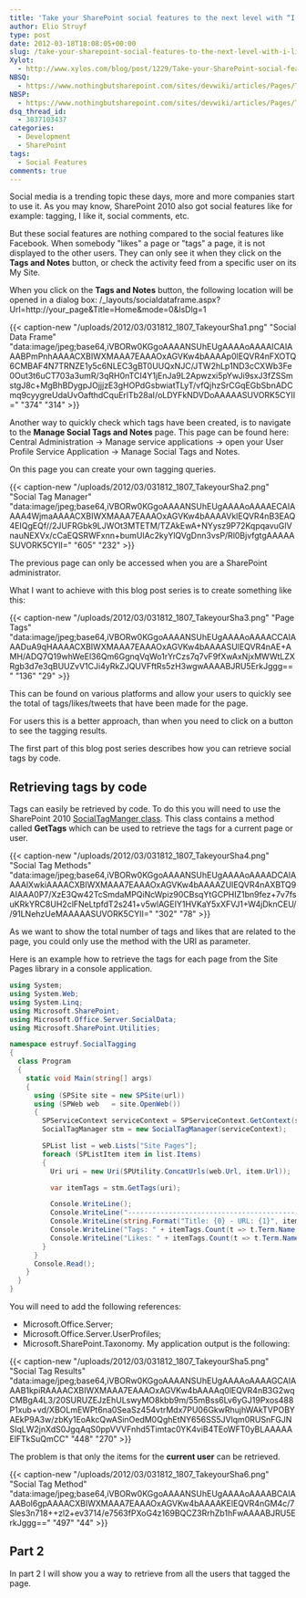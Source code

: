 ```yaml
---
title: 'Take your SharePoint social features to the next level with “I like it” and “Tags” counters: Part 1'
author: Elio Struyf
type: post
date: 2012-03-18T18:08:05+00:00
slug: /take-your-sharepoint-social-features-to-the-next-level-with-i-like-it-and-tags-counters-part-1/
Xylot:
  - http://www.xylos.com/blog/post/1229/Take-your-SharePoint-social-features-to-the-next-level-with-I-like-it-and-Tags-counters-Part-1/
NBSQ:
  - https://www.nothingbutsharepoint.com/sites/devwiki/articles/Pages/Take-your-SharePoint-social-features-to-the-next-level-with-I-like-it-and-Tags-counters-Part-1.aspx
NBSP:
  - https://www.nothingbutsharepoint.com/sites/devwiki/articles/Pages/Take-your-SharePoint-social-features-to-the-next-level-with-I-like-it-and-Tags-counters-Part-1.aspx
dsq_thread_id:
  - 3837103437
categories:
  - Development
  - SharePoint
tags:
  - Social Features
comments: true
---
```


Social media is a trending topic these days, more and more companies start to use it. As you may know, SharePoint 2010 also got social features like for example: tagging, I like it, social comments, etc.

But these social features are nothing compared to the social features like Facebook. When somebody "likes" a page or "tags" a page, it is not displayed to the other users. They can only see it when they click on the **Tags and Notes** button, or check the activity feed from a specific user on its My Site.

When you click on the **Tags and Notes** button, the following location will be opened in a dialog box: /_layouts/socialdataframe.aspx?Url=http://your_page&Title=Home&mode=0&IsDlg=1

{{< caption-new "/uploads/2012/03/031812_1807_TakeyourSha1.png" "Social Data Frame"  "data:image/jpeg;base64,iVBORw0KGgoAAAANSUhEUgAAAAoAAAAICAIAAABPmPnhAAAACXBIWXMAAA7EAAAOxAGVKw4bAAAAp0lEQVR4nFXOTQ6CMBAF4N7TRNZE1y5c6NLEC3gBT0UUQxNJC/JTW2hLp1ND3cCXWb3Fe0Out3t6uCT703a3umR/3qRH0nTCI4Y1jEnJa9L2Apwzxi5pYwJi9sxJ3fZSSmstgJ8c+MgBhBDygpJOjjjzE3gHOPdGsbwiatTLyT/vfQjhzSrCGqEGbSbnADCmq9cyygreUdaUvOafthdCquErlTb28aI/oLDYFkNDVDoAAAAASUVORK5CYII=" "374" "314" >}}

Another way to quickly check which tags have been created, is to navigate to the **Manage Social Tags and Notes** page. This page can be found here: Central Administration -> Manage service applications -> open your User Profile Service Application -> Manage Social Tags and Notes.

On this page you can create your own tagging queries.

{{< caption-new "/uploads/2012/03/031812_1807_TakeyourSha2.png" "Social Tag Manager"  "data:image/jpeg;base64,iVBORw0KGgoAAAANSUhEUgAAAAoAAAAECAIAAAA4WjmaAAAACXBIWXMAAA7EAAAOxAGVKw4bAAAAVklEQVR4nB3EAQ4EIQgEQf//2JUFRGbk9LJWOt3MTETM/TZAkEwA+NYysz9P72KqpqavuGlVnauNEXVx/cCaEQSRWFxnn+bumUlAc2kyYlQVgDnn3vsP/Rl0BjvfgtgAAAAASUVORK5CYII=" "605" "232" >}}

The previous page can only be accessed when you are a SharePoint administrator.

What I want to achieve with this blog post series is to create something like this:

{{< caption-new "/uploads/2012/03/031812_1807_TakeyourSha3.png" "Page Tags"  "data:image/jpeg;base64,iVBORw0KGgoAAAANSUhEUgAAAAoAAAACCAIAAADuA9qHAAAACXBIWXMAAA7EAAAOxAGVKw4bAAAASUlEQVR4nAE+AMH/ADQ7Q19whWeEl36Qm6GgnqVqWo1rYrCzs7q7vF9fXwAxNjxMWWtLZXRgb3d7e3qBUUZvV1CJi4yRkZJQUVFftRs5zH3wgwAAAABJRU5ErkJggg==" "136" "29" >}}

This can be found on various platforms and allow your users to quickly see the total of tags/likes/tweets that have been made for the page.

For users this is a better approach, than when you need to click on a button to see the tagging results.

The first part of this blog post series describes how you can retrieve social tags by code.

## Retrieving tags by code

Tags can easily be retrieved by code. To do this you will need to use the SharePoint 2010 [SocialTagManger class](http://msdn.microsoft.com/en-us/library/microsoft.office.server.socialdata.socialtagmanager.aspx). This class contains a method called **GetTags** which can be used to retrieve the tags for a current page or user.

{{< caption-new "/uploads/2012/03/031812_1807_TakeyourSha4.png" "Social Tag Methods"  "data:image/jpeg;base64,iVBORw0KGgoAAAANSUhEUgAAAAoAAAADCAIAAAAlXwkiAAAACXBIWXMAAA7EAAAOxAGVKw4bAAAAZUlEQVR4nAXBTQ9AIAAA0P7/XzE3Qw42TcSmdaMPQiNcWpiz90CBsqYtGCPHIZ1bn9fez+7v7fsuKRkYRC8UH2clFNeLtpfdT2s241+v5wlAGEIY1HVKaY5xXFVJ1+W4jDknCEU//91LNehzUeMAAAAASUVORK5CYII=" "302" "78" >}}

As we want to show the total number of tags and likes that are related to the page, you could only use the method with the URI as parameter.

Here is an example how to retrieve the tags for each page from the Site Pages library in a console application.

```csharp
using System;
using System.Web;
using System.Linq;
using Microsoft.SharePoint;
using Microsoft.Office.Server.SocialData;
using Microsoft.SharePoint.Utilities;

namespace estruyf.SocialTagging
{
  class Program
  {
    static void Main(string[] args)
    {
      using (SPSite site = new SPSite(url))
      using (SPWeb web   = site.OpenWeb())
      {        
        SPServiceContext serviceContext = SPServiceContext.GetContext(site);
        SocialTagManager stm = new SocialTagManager(serviceContext);

        SPList list = web.Lists["Site Pages"];
        foreach (SPListItem item in list.Items)
        {
          Uri uri = new Uri(SPUtility.ConcatUrls(web.Url, item.Url));

          var itemTags = stm.GetTags(uri);

          Console.WriteLine();
          Console.WriteLine("-----------------------------------------------");
          Console.WriteLine(string.Format("Title: {0} - URL: {1}", item.DisplayName, uri.AbsoluteUri));
          Console.WriteLine("Tags: " + itemTags.Count(t => t.Term.Name.ToLower() != "i like it"));
          Console.WriteLine("Likes: " + itemTags.Count(t => t.Term.Name.ToLower() == "i like it"));
        }
      }
      Console.Read();
    }
  }
}
```

You will need to add the following references:

*   Microsoft.Office.Server;
*   Microsoft.Office.Server.UserProfiles;
*   Microsoft.SharePoint.Taxonomy.
My application output is the following:

{{< caption-new "/uploads/2012/03/031812_1807_TakeyourSha5.png" "Social Tag Results"  "data:image/jpeg;base64,iVBORw0KGgoAAAANSUhEUgAAAAoAAAAGCAIAAAB1kpiRAAAACXBIWXMAAA7EAAAOxAGVKw4bAAAAq0lEQVR4nB3G2wqCMBgA4L3/20SURUZEJzEhULswyMO8kbb9m/55mBss6Lv6yGJ19Pxos488P1xub+vd/XBOLmEWPt6na0SeaSz454vtrMdx7PU06GkwRhujhWAkTVPOBYAEkP9A3w/zbKy1EoAkcQwASinOedM0QghEtNY656SS5JVlqm0RUSnFGJNSIqLW2jnXdS0JgqAqS0ppVVVFnhd5Timtac0YK4viB4TEoWFT0yBLAAAAAElFTkSuQmCC" "448" "270" >}}

The problem is that only the items for the **current user** can be retrieved.

{{< caption-new "/uploads/2012/03/031812_1807_TakeyourSha6.png" "Social Tag Method"  "data:image/jpeg;base64,iVBORw0KGgoAAAANSUhEUgAAAAoAAAABCAIAAABol6gpAAAACXBIWXMAAA7EAAAOxAGVKw4bAAAAKElEQVR4nGM4c/7Sles3n718++zl2+ev3714/e7563fPXoG4z169BQCZ3RrhZb1hFwAAAABJRU5ErkJggg==" "497" "44" >}}

## Part 2

In part 2 I will show you a way to retrieve from all the users that tagged the page.